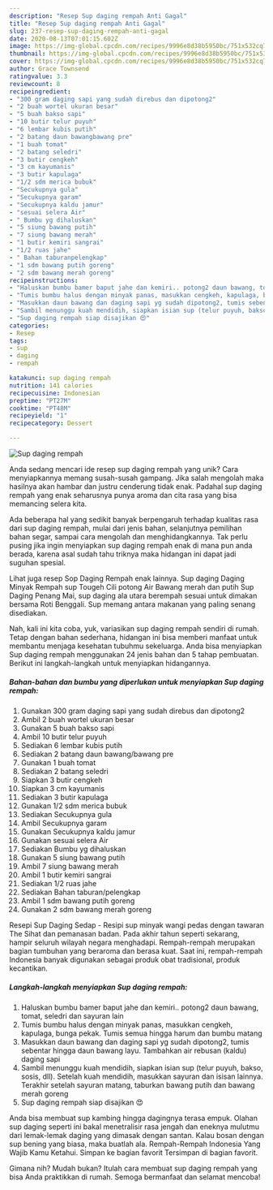 ```yaml
---
description: "Resep Sup daging rempah Anti Gagal"
title: "Resep Sup daging rempah Anti Gagal"
slug: 237-resep-sup-daging-rempah-anti-gagal
date: 2020-08-13T07:01:15.602Z
image: https://img-global.cpcdn.com/recipes/9996e8d38b5950bc/751x532cq70/sup-daging-rempah-foto-resep-utama.jpg
thumbnail: https://img-global.cpcdn.com/recipes/9996e8d38b5950bc/751x532cq70/sup-daging-rempah-foto-resep-utama.jpg
cover: https://img-global.cpcdn.com/recipes/9996e8d38b5950bc/751x532cq70/sup-daging-rempah-foto-resep-utama.jpg
author: Grace Townsend
ratingvalue: 3.3
reviewcount: 8
recipeingredient:
- "300 gram daging sapi yang sudah direbus dan dipotong2"
- "2 buah wortel ukuran besar"
- "5 buah bakso sapi"
- "10 butir telur puyuh"
- "6 lembar kubis putih"
- "2 batang daun bawangbawang pre"
- "1 buah tomat"
- "2 batang seledri"
- "3 butir cengkeh"
- "3 cm kayumanis"
- "3 butir kapulaga"
- "1/2 sdm merica bubuk"
- "Secukupnya gula"
- "Secukupnya garam"
- "Secukupnya kaldu jamur"
- "sesuai selera Air"
- " Bumbu yg dihaluskan"
- "5 siung bawang putih"
- "7 siung bawang merah"
- "1 butir kemiri sangrai"
- "1/2 ruas jahe"
- " Bahan taburanpelengkap"
- "1 sdm bawang putih goreng"
- "2 sdm bawang merah goreng"
recipeinstructions:
- "Haluskan bumbu bamer baput jahe dan kemiri.. potong2 daun bawang, tomat, seledri dan sayuran lain"
- "Tumis bumbu halus dengan minyak panas, masukkan cengkeh, kapulaga, bunga pekak. Tumis semua hingga harum dan bumbu matang"
- "Masukkan daun bawang dan daging sapi yg sudah dipotong2, tumis sebentar hingga daun bawang layu. Tambahkan air rebusan (kaldu) daging sapi"
- "Sambil menunggu kuah mendidih, siapkan isian sup (telur puyuh, bakso, sosis, dll). Setelah kuah mendidih, masukkan sayuran dan isisan lainnya. Terakhir setelah sayuran matang, taburkan bawang putih dan bawang merah goreng"
- "Sup daging rempah siap disajikan 😍"
categories:
- Resep
tags:
- sup
- daging
- rempah

katakunci: sup daging rempah 
nutrition: 141 calories
recipecuisine: Indonesian
preptime: "PT27M"
cooktime: "PT48M"
recipeyield: "1"
recipecategory: Dessert

---
```



![Sup daging rempah](https://img-global.cpcdn.com/recipes/9996e8d38b5950bc/751x532cq70/sup-daging-rempah-foto-resep-utama.jpg)

Anda sedang mencari ide resep sup daging rempah yang unik? Cara menyiapkannya memang susah-susah gampang. Jika salah mengolah maka hasilnya akan hambar dan justru cenderung tidak enak. Padahal sup daging rempah yang enak seharusnya punya aroma dan cita rasa yang bisa memancing selera kita.

Ada beberapa hal yang sedikit banyak berpengaruh terhadap kualitas rasa dari sup daging rempah, mulai dari jenis bahan, selanjutnya pemilihan bahan segar, sampai cara mengolah dan menghidangkannya. Tak perlu pusing jika ingin menyiapkan sup daging rempah enak di mana pun anda berada, karena asal sudah tahu triknya maka hidangan ini dapat jadi suguhan spesial.

Lihat juga resep Sop Daging Rempah enak lainnya. Sup daging Daging Minyak Rempah sup Tougeh Cili potong Air Bawang merah dan putih Sup Daging Penang Mai, sup daging ala utara berempah sesuai untuk dimakan bersama Roti Benggali. Sup memang antara makanan yang paling senang disediakan.


Nah, kali ini kita coba, yuk, variasikan sup daging rempah sendiri di rumah. Tetap dengan bahan sederhana, hidangan ini bisa memberi manfaat untuk membantu menjaga kesehatan tubuhmu sekeluarga. Anda bisa menyiapkan Sup daging rempah menggunakan 24 jenis bahan dan 5 tahap pembuatan. Berikut ini langkah-langkah untuk menyiapkan hidangannya.

<!--inarticleads1-->

##### Bahan-bahan dan bumbu yang diperlukan untuk menyiapkan Sup daging rempah:

1. Gunakan 300 gram daging sapi yang sudah direbus dan dipotong2
1. Ambil 2 buah wortel ukuran besar
1. Gunakan 5 buah bakso sapi
1. Ambil 10 butir telur puyuh
1. Sediakan 6 lembar kubis putih
1. Sediakan 2 batang daun bawang/bawang pre
1. Gunakan 1 buah tomat
1. Sediakan 2 batang seledri
1. Siapkan 3 butir cengkeh
1. Siapkan 3 cm kayumanis
1. Sediakan 3 butir kapulaga
1. Gunakan 1/2 sdm merica bubuk
1. Sediakan Secukupnya gula
1. Ambil Secukupnya garam
1. Gunakan Secukupnya kaldu jamur
1. Gunakan sesuai selera Air
1. Sediakan  Bumbu yg dihaluskan
1. Gunakan 5 siung bawang putih
1. Ambil 7 siung bawang merah
1. Ambil 1 butir kemiri sangrai
1. Sediakan 1/2 ruas jahe
1. Sediakan  Bahan taburan/pelengkap
1. Ambil 1 sdm bawang putih goreng
1. Gunakan 2 sdm bawang merah goreng


Resepi Sup Daging Sedap - Resipi sup minyak wangi pedas dengan tawaran The Sihat dan pemanasan badan. Pada akhir tahun seperti sekarang, hampir seluruh wilayah negara menghadapi. Rempah-rempah merupakan bagian tumbuhan yang beraroma dan berasa kuat. Saat ini, rempah-rempah Indonesia banyak digunakan sebagai produk obat tradisional, produk kecantikan. 

<!--inarticleads2-->

##### Langkah-langkah menyiapkan Sup daging rempah:

1. Haluskan bumbu bamer baput jahe dan kemiri.. potong2 daun bawang, tomat, seledri dan sayuran lain
1. Tumis bumbu halus dengan minyak panas, masukkan cengkeh, kapulaga, bunga pekak. Tumis semua hingga harum dan bumbu matang
1. Masukkan daun bawang dan daging sapi yg sudah dipotong2, tumis sebentar hingga daun bawang layu. Tambahkan air rebusan (kaldu) daging sapi
1. Sambil menunggu kuah mendidih, siapkan isian sup (telur puyuh, bakso, sosis, dll). Setelah kuah mendidih, masukkan sayuran dan isisan lainnya. Terakhir setelah sayuran matang, taburkan bawang putih dan bawang merah goreng
1. Sup daging rempah siap disajikan 😍


Anda bisa membuat sup kambing hingga dagingnya terasa empuk. Olahan sup daging seperti ini bakal menetralisir rasa jengah dan eneknya mulutmu dari lemak-lemak daging yang dimasak dengan santan. Kalau bosan dengan sup bening yang biasa, maka buatlah ala. Rempah-Rempah Indonesia Yang Wajib Kamu Ketahui. Simpan ke bagian favorit Tersimpan di bagian favorit. 

Gimana nih? Mudah bukan? Itulah cara membuat sup daging rempah yang bisa Anda praktikkan di rumah. Semoga bermanfaat dan selamat mencoba!
